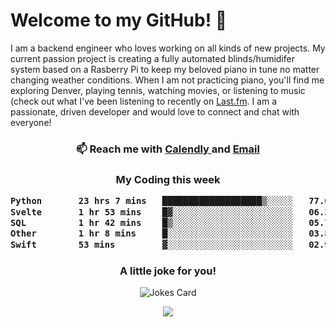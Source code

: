 <h1> Welcome to my GitHub! 👋 </h1>


  I am a backend engineer who loves working on all kinds of new projects. My current passion project is creating a fully automated blinds/humidifer system based on a Rasberry Pi to keep my beloved piano in tune no matter changing weather conditions. When I am not practicing piano, you'll find me exploring Denver, playing tennis, watching movies, or listening to music (check out what I've been listening to recently on [Last.fm](https://www.last.fm/user/mballa000). I am a passionate, driven developer and would love to connect and chat with everyone!

<h3 align = "center"> 📫 Reach me with <a href = "https://calendly.com/msbrandt00/30min"> Calendly </a> and <a href="mailto:msbrandt00@gmail.com">Email</a> 
 </h3>


 
<div align = "center"
[![Anurag's GitHub stats](https://github-readme-stats.vercel.app/api?username=mbrandt00)](https://github.com/anuraghazra/github-readme-stats)
          </div>
<h3 align="center">
  My Coding this week
<!--START_SECTION:waka-->

```txt
Python       23 hrs 7 mins   ███████████████████▒░░░░░   77.01 %
Svelte       1 hr 53 mins    █▓░░░░░░░░░░░░░░░░░░░░░░░   06.33 %
SQL          1 hr 42 mins    █▒░░░░░░░░░░░░░░░░░░░░░░░   05.70 %
Other        1 hr 8 mins     █░░░░░░░░░░░░░░░░░░░░░░░░   03.81 %
Swift        53 mins         ▓░░░░░░░░░░░░░░░░░░░░░░░░   02.97 %
```

<!--END_SECTION:waka-->

### A little joke for you!

![Jokes Card](https://readme-jokes.vercel.app/api?hideBorder)

<a href="https://www.linkedin.com/in/mbrandt00/"><img src="https://img.shields.io/badge/linkedin-%230077B5.svg?&style=for-the-badge&logo=linkedin&logoColor=white" /></a>
